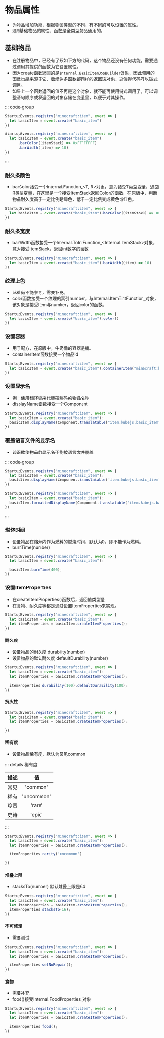 # 物品属性

- 为物品增加功能，根据物品类型的不同，有不同的可以设置的属性。
- `通用`基础物品的属性、函数是全类型物品通用的。

## 基础物品

- 在注册物品中，已经有了形如下方的代码，这个物品还没有任何功能，需要通过调用其提供的函数为它设置属性。
- 因为create函数返回的是`Internal.BasicItemJS$Builder`对象，因此调用的函数也是来源于它，后续许多函数都同样的返回该对象，这使得代码可以链式调用。
- 如果上一个函数返回的值不再是这个对象，就不能再使用链式调用了，可以调整语句顺序或将返回的对象存储在变量里，以便于对其操作。

::: code-group

```js [注册物品]
StartupEvents.registry("minecraft:item", event => {
  let basicItem = event.create("basic_item")
})
```

```js [链式调用]
StartupEvents.registry("minecraft:item", event => {
  let basicItem = event.create("basic_item")
      .barColor((itemStack) => 0xFFFFFFFF)
      .barWidth((item) => 10)
})
```

:::

### 耐久条颜色

- barColor接受一个Internal.Function_\<T, R\>对象，意为接受T类型变量，返回R类型变量，在这里是一个接受ItemStack返回Color的函数，在原版中，判断物品耐久度高于一定比例是绿色，低于一定比例变成黄色或红色。

```js [KubeJS]
StartupEvents.registry("minecraft:item", event => {
  let basicItem = event.create("basic_item").barColor((itemStack) => 0xFFFFFFFF)
})
```

### 耐久条宽度

- barWidth函数接受一个Internal.ToIntFunction_\<Internal.ItemStack\>对象，意为接受ItemStack，返回int数字的函数

```js [KubeJS]
StartupEvents.registry("minecraft:item", event => {
  let basicItem = event.create("basic_item").barWidth((item) => 10)
})
```

### 纹理上色

- 此处尚不能参考，需要补充。
- color函数接受一个纹理的索引number，与Internal.ItemTintFunction_对象，该对象是接受Item与number，返回color的函数。

```js
StartupEvents.registry("minecraft:item", event => {
  let basicItem = event.create("basic_item").color()
})
```

### 设置容器

- 用于配方，在原版中，牛奶桶的容器是桶。
- containerItem函数接受一个物品id

```js [KubeJS]
StartupEvents.registry("minecraft:item", event => {
  let basicItem = event.create("basic_item").containerItem("minecraft:bucket")
})
```

### 设置显示名

- 例：使用翻译键来代替硬编码的物品名称
- displayName函数接受一个Component

```js [KubeJS]
StartupEvents.registry("minecraft:item", event => {
  let basicItem = event.create("basic_item");
  basicItem.displayName(Component.translatable("item.kubejs.basic_item"))
})
```

### 覆盖语言文件的显示名

- 该函数使物品的显示名不能被语言文件覆盖

::: code-group

```js [KubeJS]
StartupEvents.registry("minecraft:item", event => {
  let basicItem = event.create("basic_item");
  basicItem.displayName(Component.translatable("item.kubejs.basic_item")).formattedDisplayName()
})
```

```js [KubeJS]
StartupEvents.registry("minecraft:item", event => {
  let basicItem = event.create("basic_item");
  basicItem.formattedDisplayName(Component.translatable("item.kubejs.basic_item"))
})
```

:::

### 燃烧时间

- 设置物品在熔炉内作为燃料的燃烧时间，默认为0，即不能作为燃料。
- burnTime(number)

```js [KubeJS]
StartupEvents.registry("minecraft:item", event => {
  let basicItem = event.create("basic_item");

  basicItem.burnTime(400);
})
```

### 设置ItemProperties

- 在createItemProperties()函数后，返回值类型是
- 在食物、耐久度等都是通过设置ItemProperties来实现。

```js [KubeJS]
StartupEvents.registry("minecraft:item", event => {
  let basicItem = event.create("basic_item");
  let itemProperties = basicItem.createItemProperties();
})
```

#### 耐久度

- 设置物品的耐久度 durability(number)
- 设置物品的默认耐久度 defaultDurability(number)

```js [KubeJS]
StartupEvents.registry("minecraft:item", event => {
  let basicItem = event.create("basic_item");
  let itemProperties = basicItem.createItemProperties();

  itemProperties.durability(100).defaultDurability(100);
})
```

#### 抗火性

```js [KubeJS]
StartupEvents.registry("minecraft:item", event => {
  let basicItem = event.create("basic_item");
  let itemProperties = basicItem.createItemProperties();

})
```

#### 稀有度

- 设置物品稀有度，默认为常见common

::: details 稀有度

|   描述    |   值    |
|:---------:|:---------:|
|   常见    |    'common'    |
|   稀有    |    'uncommon'    |
|   珍贵    |    'rare'    |
|   史诗    |    'epic'    |

:::

```js [KubeJS]
StartupEvents.registry("minecraft:item", event => {
  let basicItem = event.create("basic_item");
  let itemProperties = basicItem.createItemProperties();

  itemProperties.rarity('uncommon')

})
```

#### 堆叠上限

- stacksTo(number) 默认堆叠上限是64

```js [KubeJS]
StartupEvents.registry("minecraft:item", event => {
  let basicItem = event.create("basic_item");
  let itemProperties = basicItem.createItemProperties();
  itemProperties.stacksTo(16);
})
```

#### 不可修理

- 需要测试

```js [KubeJS]
StartupEvents.registry("minecraft:item", event => {
  let basicItem = event.create("basic_item");
  let itemProperties = basicItem.createItemProperties();

  itemProperties.setNoRepair();
})
```

#### 食物

- 需要补充
- food()接受Internal.FoodProperties_对象

```js [KubeJS]
StartupEvents.registry("minecraft:item", event => {
  let basicItem = event.create("basic_item");
  let itemProperties = basicItem.createItemProperties();

  itemProperties.food();
})
```
